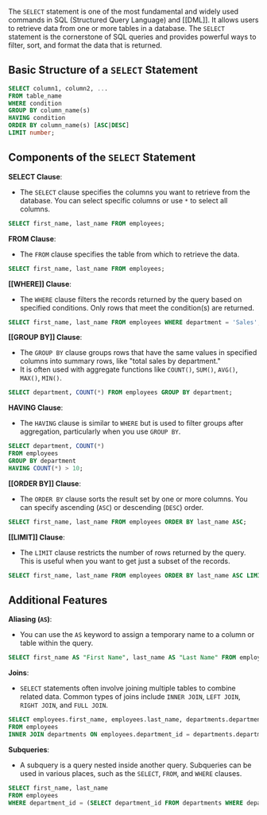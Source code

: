 The `SELECT` statement is one of the most fundamental and widely used commands in SQL (Structured Query Language) and [[DML]]. It allows users to retrieve data from one or more tables in a database. The `SELECT` statement is the cornerstone of SQL queries and provides powerful ways to filter, sort, and format the data that is returned.

## Basic Structure of a `SELECT` Statement

```sql
SELECT column1, column2, ...
FROM table_name
WHERE condition
GROUP BY column_name(s)
HAVING condition
ORDER BY column_name(s) [ASC|DESC]
LIMIT number;
```

## Components of the `SELECT` Statement

**SELECT Clause**:
- The `SELECT` clause specifies the columns you want to retrieve from the database. You can select specific columns or use `*` to select all columns.
```sql
SELECT first_name, last_name FROM employees;
```

**FROM Clause**:
- The `FROM` clause specifies the table from which to retrieve the data.
```sql
SELECT first_name, last_name FROM employees;
```

**[[WHERE]] Clause**:
- The `WHERE` clause filters the records returned by the query based on specified conditions. Only rows that meet the condition(s) are returned.
```sql
SELECT first_name, last_name FROM employees WHERE department = 'Sales';
```

**[[GROUP BY]] Clause**:
- The `GROUP BY` clause groups rows that have the same values in specified columns into summary rows, like "total sales by department."
- It is often used with aggregate functions like `COUNT()`, `SUM()`, `AVG()`, `MAX()`, `MIN()`.
```sql
SELECT department, COUNT(*) FROM employees GROUP BY department;
```

**HAVING Clause**:
- The `HAVING` clause is similar to `WHERE` but is used to filter groups after aggregation, particularly when you use `GROUP BY`.
```sql
SELECT department, COUNT(*) 
FROM employees 
GROUP BY department 
HAVING COUNT(*) > 10;
```

**[[ORDER BY]] Clause**:
- The `ORDER BY` clause sorts the result set by one or more columns. You can specify ascending (`ASC`) or descending (`DESC`) order.
```sql
SELECT first_name, last_name FROM employees ORDER BY last_name ASC;
```

**[[LIMIT]] Clause**:
- The `LIMIT` clause restricts the number of rows returned by the query. This is useful when you want to get just a subset of the records.
```sql
SELECT first_name, last_name FROM employees ORDER BY last_name ASC LIMIT 10;
```

## Additional Features

**Aliasing (`AS`)**:
- You can use the `AS` keyword to assign a temporary name to a column or table within the query.
```sql
SELECT first_name AS "First Name", last_name AS "Last Name" FROM employees;
```

**Joins**:
- `SELECT` statements often involve joining multiple tables to combine related data. Common types of joins include `INNER JOIN`, `LEFT JOIN`, `RIGHT JOIN`, and `FULL JOIN`.
```sql
SELECT employees.first_name, employees.last_name, departments.department_name
FROM employees
INNER JOIN departments ON employees.department_id = departments.department_id;
```

**Subqueries**:
- A subquery is a query nested inside another query. Subqueries can be used in various places, such as the `SELECT`, `FROM`, and `WHERE` clauses.
```sql
SELECT first_name, last_name 
FROM employees 
WHERE department_id = (SELECT department_id FROM departments WHERE department_name = 'Sales');
```